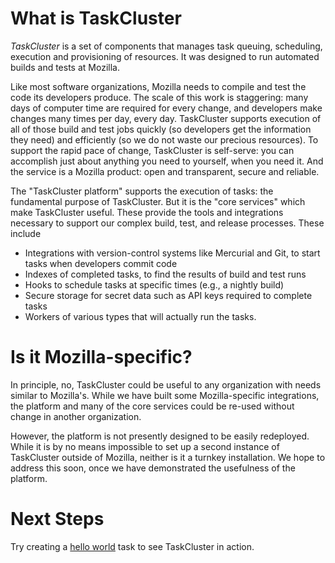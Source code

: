 # What is TaskCluster

*TaskCluster* is a set of components that manages task queuing, scheduling,
execution and provisioning of resources.  It was designed to run automated
builds and tests at Mozilla.

Like most software organizations, Mozilla needs to compile and test the code its developers produce.
The scale of this work is staggering: many days of computer time are required for every change, and developers make changes many times per day, every day.
TaskCluster supports execution of all of those build and test jobs quickly (so developers get the information they need) and efficiently (so we do not waste our precious resources).
To support the rapid pace of change, TaskCluster is self-serve: you can accomplish just about anything you need to yourself, when you need it.
And the service is a Mozilla product: open and transparent, secure and reliable.

The "TaskCluster platform" supports the execution of tasks: the fundamental purpose of TaskCluster.
But it is the "core services" which make TaskCluster useful.
These provide the tools and integrations necessary to support our complex build, test, and release processes.
These include

 * Integrations with version-control systems like Mercurial and Git, to start tasks when developers commit code
 * Indexes of completed tasks, to find the results of build and test runs
 * Hooks to schedule tasks at specific times (e.g., a nightly build)
 * Secure storage for secret data such as API keys required to complete tasks
 * Workers of various types that will actually run the tasks.

# Is it Mozilla-specific?

In principle, no, TaskCluster could be useful to any organization with needs similar to Mozilla's.
While we have built some Mozilla-specific integrations, the platform and many of the core services could be re-used without change in another organization.

However, the platform is not presently designed to be easily redeployed.
While it is by no means impossible to set up a second instance of TaskCluster outside of Mozilla, neither is it a turnkey installation.
We hope to address this soon, once we have demonstrated the usefulness of the platform.

# Next Steps

Try creating a [hello world](hello-world) task to see TaskCluster in action.
